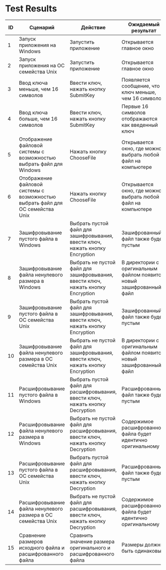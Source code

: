 # Test Results
| ID  | Сценарий | Действие | Ожидаемый результат | Фактический результат | Оценка |
| ------------- | ------------- | ------------- | ------------- | ------------- | ------------- |
|1|Запуск приложения на Windows|Запустить приложение|Открывается главное окно|||
|2|Запуск приложения на ОС семейства Unix|Запустить приложение|Открывается главное окно|||
|3|Ввод ключа меньше, чем 16 символов|Ввести ключ, нажать кнопку SubmitKey|Появляется сообщение, что ключ меньше, чем 16 символов|||
|4|Ввод ключа больше, чем 16 символов|Ввести ключ, нажать кнопку SubmitKey|Первые 16 символов отображаются как введенный ключ|||
|5|Отображение файловой системы с возможностью выбрать файл для Windows|Нажать кнопку ChooseFile|Открывается окно, где можно выбрать любой файл на компьютере|||
|6|Отображение файловой системы с возможностью выбрать файл для ОС семейства Unix|Нажать кнопку ChooseFile|Открывается окно, где можно выбрать любой файл на компьютере|||
|7|Зашифровывание пустого файла в Windows|Выбрать пустой файл для зашифровывания, ввести ключ, нажать кнопку Encryption|Зашифрованный файл также будет пустым|||
|8|Зашифровывание файла ненулевого размера в Windows|Выбрать не пустой файл для зашифровывания, ввести ключ, нажать кнопку Encryption|В директории с оригинальным файлом появится новый зашифрованный файл|||
|9|Зашифровывание пустого файла в ОС семейства Unix|Выбрать пустой файл для зашифровывания, ввести ключ, нажать кнопку Encryption|Зашифрованный файл также будет пустым|||
|10|Зашифровывание файла ненулевого размера в ОС семейства Unix|Выбрать не пустой файл для зашифровывания, ввести ключ, нажать кнопку Encryption|В директории с оригинальным файлом появится новый зашифрованный файл|||
|11|Расшифровывание пустого файла в Windows|Выбрать пустой файл для расшифровывания, ввести ключ, нажать кнопку Decryption|Расшифрованный файл также будем пустым|||
|12|Расшифровывание файла ненулевого размера в Windows|Выбрать не пустой файл для расшифровывания, ввести ключ, нажать кнопку Decryption|Содержимое расшифрованного файла будет идентично оригинальному|||
|13|Расшифровывание пустого файла в ОС семейства Unix|Выбрать пустой файл для расшифровывания, ввести ключ, нажать кнопку Decryption|Расшифрованный файл также будет пустым|||
|14|Расшифровывание файла ненулевого размера в ОС семейства Unix|Выбрать не пустой файл для расшифровывания, ввести ключ, нажать кнопку Decryption|Содержимое расшифрованного файла будет идентично оригинальному|||
|15|Сравнение размеров исходного файла и расшифрованного файла|Сравнить значение размера оригинального и расшифрованного файла|Размеры должны быть одинаковы|||
